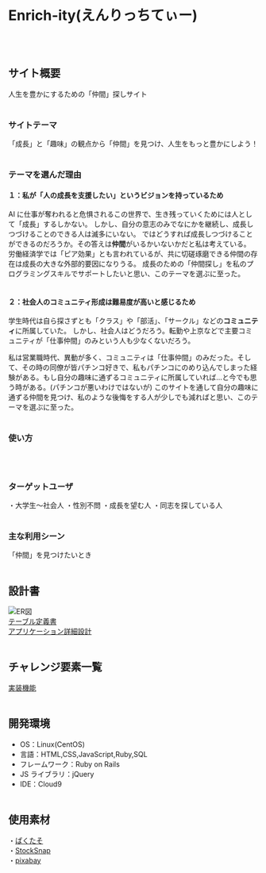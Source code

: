 # Enrich-ity(えんりっちてぃー)

<br>
<br>

## サイト概要

人生を豊かにするための「仲間」探しサイト
<br>
<br>

### サイトテーマ

「成長」と「趣味」の観点から「仲間」を見つけ、人生をもっと豊かにしよう！
<br>
<br>

### テーマを選んだ理由

#### １：私が「人の成長を支援したい」というビジョンを持っているため

AI に仕事が奪われると危惧されるこの世界で、生き残っていくためには人として「成長」するしかない。
しかし、自分の意志のみでなにかを継続し、成長しつづけることのできる人は滅多にいない。
ではどうすれば成長しつづけることができるのだろうか。その答えは**仲間**がいるかいないかだと私は考えている。
労働経済学では「ピア効果」とも言われているが、共に切磋琢磨できる仲間の存在は成長の大きな外部的要因になりうる。
成長のための「仲間探し」を私のプログラミングスキルでサポートしたいと思い、このテーマを選ぶに至った。
<br>
<br>

#### ２：社会人のコミュニティ形成は難易度が高いと感じるため

学生時代は自ら探さずとも「クラス」や「部活」、「サークル」などの**コミュニティ**に所属していた。
しかし、社会人はどうだろう。転勤や上京などで主要コミュニティが「仕事仲間」のみという人も少なくないだろう。

私は営業職時代、異動が多く、コミュニティは「仕事仲間」のみだった。そして、その時の同僚が皆パチンコ好きで、私もパチンコにのめり込んでしまった経験がある。もし自分の趣味に通ずるコミュニティに所属していれば...と今でも思う時がある。(パチンコが悪いわけではないが)
このサイトを通して自分の趣味に通ずる仲間を見つけ、私のような後悔をする人が少しでも減ればと思い、このテーマを選ぶに至った。
<br>
<br>

### 使い方

<!-- アプリケーション完成後に記述予定 -->
<br>
<br>

### ターゲットユーザ

・大学生〜社会人
・性別不問
・成長を望む人
・同志を探している人
<br>
<br>

### 主な利用シーン

「仲間」を見つけたいとき
<br>
<br>

## 設計書

![ER図](https://user-images.githubusercontent.com/65483033/113386341-03693900-93c5-11eb-8086-de82e3df8814.png)<br>
[テーブル定義書](https://docs.google.com/spreadsheets/d/1YgOBLgpdU9jex5Q32fSng10eN3muoxe-w-8gzkpTG7c/edit#gid=1247326819)<br>
[アプリケーション詳細設計](https://docs.google.com/spreadsheets/d/1GfmoIgWYWwRi0FsoZoKnm0xGThhiSfdfCTNaqozyDP4/edit#gid=1224226657)
<br>
<br>

## チャレンジ要素一覧

[実装機能](https://docs.google.com/spreadsheets/d/1R0m2ik__0ZudC0S6QdJczHlEcfyxd7Cc7yBdT_-YnA8/edit#gid=0 "実装機能")
<br>
<br>

## 開発環境

- OS：Linux(CentOS)
- 言語：HTML,CSS,JavaScript,Ruby,SQL
- フレームワーク：Ruby on Rails
- JS ライブラリ：jQuery
- IDE：Cloud9
  <br>
  <br>

## 使用素材

・[ぱくたそ](https://www.pakutaso.com/)<br>
・[StockSnap](https://stocksnap.io/)<br>
・[pixabay](https://pixabay.com/ja/)<br>

<!-- 順次追加記述予定 -->
